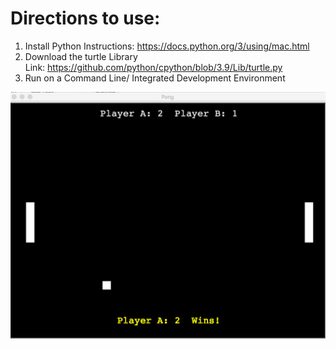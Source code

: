 <h1>Directions to use:</h1>
<p>
 
1. Install Python
Instructions: https://docs.python.org/3/using/mac.html<br> 
2. Download the turtle Library <br>
Link: https://github.com/python/cpython/blob/3.9/Lib/turtle.py
3. Run on a Command Line/ Integrated Development Environment<br> 

![Pong Game Image](res/Pong-Game.png)
</p>
